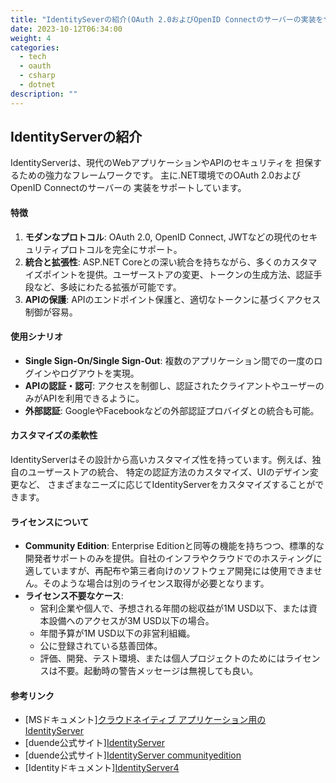 ```yaml
---
title: "IdentitySeverの紹介(OAuth 2.0およびOpenID Connectのサーバーの実装をサポート)"
date: 2023-10-12T06:34:00
weight: 4
categories:
  - tech
  - oauth
  - csharp
  - dotnet
description: ""
---
```


## IdentityServerの紹介

IdentityServerは、現代のWebアプリケーションやAPIのセキュリティを
担保するための強力なフレームワークです。
主に.NET環境でのOAuth 2.0およびOpenID Connectのサーバーの
実装をサポートしています。

#### 特徴

1. **モダンなプロトコル**: OAuth 2.0, OpenID Connect, JWTなどの現代のセキュリティプロトコルを完全にサポート。
2. **統合と拡張性**: ASP.NET Coreとの深い統合を持ちながら、多くのカスタマイズポイントを提供。ユーザーストアの変更、トークンの生成方法、認証手段など、多岐にわたる拡張が可能です。
3. **APIの保護**: APIのエンドポイント保護と、適切なトークンに基づくアクセス制御が容易。

#### 使用シナリオ

- **Single Sign-On/Single Sign-Out**: 複数のアプリケーション間での一度のログインやログアウトを実現。
- **APIの認証・認可**: アクセスを制御し、認証されたクライアントやユーザーのみがAPIを利用できるように。
- **外部認証**: GoogleやFacebookなどの外部認証プロバイダとの統合も可能。

#### カスタマイズの柔軟性

IdentityServerはその設計から高いカスタマイズ性を持っています。例えば、独自のユーザーストアの統合、
特定の認証方法のカスタマイズ、UIのデザイン変更など、
さまざまなニーズに応じてIdentityServerをカスタマイズすることができます。

#### ライセンスについて

- **Community Edition**: Enterprise Editionと同等の機能を持ちつつ、標準的な開発者サポートのみを提供。自社のインフラやクラウドでのホスティングに適していますが、再配布や第三者向けのソフトウェア開発には使用できません。そのような場合は別のライセンス取得が必要となります。
- **ライセンス不要なケース**:
  - 営利企業や個人で、予想される年間の総収益が1M USD以下、または資本設備へのアクセスが3M USD以下の場合。
  - 年間予算が1M USD以下の非営利組織。
  - 公に登録されている慈善団体。
  - 評価、開発、テスト環境、または個人プロジェクトのためにはライセンスは不要。起動時の警告メッセージは無視しても良い。

#### 参考リンク

- [MSドキュメント][クラウドネイティブ アプリケーション用の IdentityServer](https://learn.microsoft.com/ja-jp/dotnet/architecture/cloud-native/identity-server)
- [duende公式サイト][IdentityServer](https://duendesoftware.com/products/identityserver)
- [duende公式サイト][IdentityServer communityedition](https://duendesoftware.com/products/communityedition)
- [Identityドキュメント][IdentityServer4](https://identityserver4-ja.readthedocs.io/ja/latest/)
